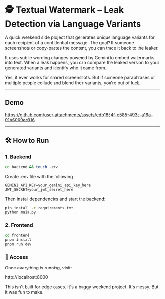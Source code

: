 # 🕵️ Textual Watermark – Leak Detection via Language Variants

A quick weekend side project that generates unique language variants for each recipient of a confidential message. The goal? If someone screenshots or copy-pastes the content, you can trace it back to the leaker.

It uses subtle wording changes powered by Gemini to embed watermarks into text. When a leak happens, you can compare the leaked version to your generated variants and identify who it came from.

Yes, it even works for shared screenshots. But if someone paraphrases or multiple people collude and blend their variants, you're out of luck.

---

## Demo

https://github.com/user-attachments/assets/edb1854f-c585-493e-a16a-91b6969ac816

---

## 🛠️ How to Run

### 1. Backend

```sh
cd backend && touch .env
```

Create .env file with the following

```env
GEMINI_API_KEY=your_gemini_api_key_here
JWT_SECRET=your_jwt_secret_here
```

Then install dependencies and start the backend:

```sh
pip install -r requirements.txt
python main.py
```

### 2. Frontend

```sh
cd frontend
pnpm install
pnpm run dev
```

### 🚀 Access

Once everything is running, visit:

http://localhost:8000

This isn't built for edge cases. It's a buggy weekend project. It's messy. But it was fun to make.
